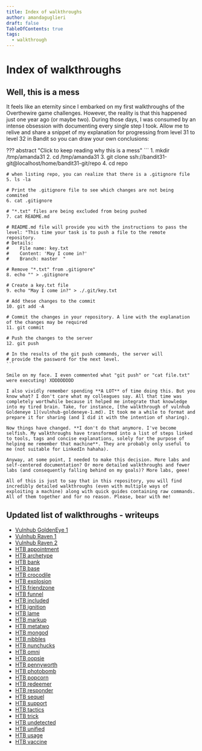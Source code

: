 ```yaml
---
title: Index of walkthroughs
author: amandaguglieri
draft: false
TableOfContents: true
tags:
  - walkthrough
---
```


# Index of walkthroughs

## Well, this is a mess

It feels like an eternity since I embarked on my first walkthroughs of the Overthewire game challenges. However, the reality is that this happened just one year ago (or maybe two). During those days, I was consumed by an intense obsession with documenting every single step I took. Allow me to relive and share a snippet of my explanation for progressing from level 31 to level 32 in Bandit so you can draw your own conclusions:

??? abstract "Click to keep reading why this is a mess"
	```
	1. mkdir /tmp/amanda31
	2. cd /tmp/amanda31
	3. git clone ssh://bandit31-git@localhost/home/bandit31-git/repo
	4. cd repo
	
	# when listing repo, you can realize that there is a .gitignore file
	5. ls -la
	
	# Print the .gitignore file to see which changes are not being commited
	6. cat .gitignore
	
	# "*.txt" files are being excluded from being pushed
	7. cat README.md
	
	# README.md file will provide you with the instructions to pass the level: "This time your task is to push a file to the remote repository.
	# Details:
	#    File name: key.txt
	#    Content: 'May I come in?'
	#    Branch: master  "
	
	# Remove "*.txt" from .gitignore"
	8. echo "" > .gitignore
	
	# Create a key.txt file
	9. echo "May I come in?" > ./.git/key.txt
	
	# Add these changes to the commit
	10. git add -A
	
	# Commit the changes in your repository. A line with the explanation of the changes may be required
	11. git commit
	
	# Push the changes to the server
	12. git push
	
	# In the results of the git push commands, the server will 
	# provide the password for the next level.
	```

	Smile on my face. I even commented what "git push" or "cat file.txt" were executing! XDDDDDDDD
	
	I also vividly remember spending **A LOT** of time doing this. But you know what? I don't care what my colleagues say. All that time was completely worthwhile because it helped me integrate that knowledge into my tired brain. Take, for instance, [the walkthrough of vulnhub Goldeneye 1](vulnhub-goldeneye-1.md). It took me a while to format and prepare it for sharing (and I did it with the intention of sharing).
		
	Now things have changed. **I don't do that anymore. I've become selfish. My walkthroughs have transformed into a list of steps linked to tools, tags and concise explanations, solely for the purpose of helping me remember that machine**. They are probably only useful to me (not suitable for LinkedIn hahaha). 
	
	Anyway, at some point, I needed to make this decision. More labs and self-centered documentation? Or more detailed walkthroughs and fewer labs (and consequently falling behind on my goals)? More labs, geee!
	
	All of this is just to say that in this repository, you will find incredibly detailed walkthroughs (even with multiple ways of exploiting a machine) along with quick guides containing raw commands. All of them together and for no reason. Please, bear with me!


## Updated list of walkthroughs - writeups

-   [Vulnhub GoldenEye 1](vulnhub-goldeneye-1.md)
-   [Vulnhub Raven 1](vulnhub-raven-1.md)
-   [Vulnhub Raven 2](vulnhub-raven-2.md)
-   [HTB appointment](htb-appointment.md)
-   [HTB archetype](htb-archetype.md)
-   [HTB bank](htb-bank.md)
-   [HTB base](htb-base.md)
-   [HTB crocodile](htb-crocodile.md)
-   [HTB explosion](htb-explosion.md)
-   [HTB friendzone](htb-friendzone.md)
-   [HTB funnel](htb-funnel.md)
-   [HTB included](htb-included.md)
-   [HTB ignition](htb-ignition.md)
-   [HTB lame](htb-lame.md)
-   [HTB markup](htb-markup.md)
-   [HTB metatwo](htb-metatwo.md)
-   [HTB mongod](htb-mongod.md)
-   [HTB nibbles](htb-nibbles.md)
-   [HTB nunchucks](htb-nunchucks.md)
-   [HTB omni](htb-omni.md)
-   [HTB oopsie](htb-oopsie.md)
-   [HTB pennyworth](htb-pennyworth.md)
-   [HTB photobomb](htb-photobomb.md)
-   [HTB popcorn](htb-popcorn.md)
-   [HTB redeemer](htb-redeemer.md)
-   [HTB responder](htb-responder.md)
-   [HTB sequel](htb-sequel.md)
-   [HTB support](htb-support.md)
-   [HTB tactics](htb-tactics.md)
-   [HTB trick](htb-trick.md)
-   [HTB undetected](htb-undetected.md)
-   [HTB unified](htb-unified.md)
-   [HTB usage](htb-usage.md)
-   [HTB vaccine](htb-vaccine.md)


